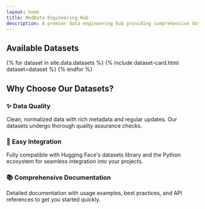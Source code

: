 ```yaml
---
layout: home
title: MedData Engineering Hub
description: A premier data engineering hub providing comprehensive datasets for machine learning and data science research
---
```


<section id="datasets" class="datasets">
  <div class="container">
    <h2>Available Datasets</h2>
    <div class="dataset-grid">
      {% for dataset in site.data.datasets %}
        {% include dataset-card.html dataset=dataset %}
      {% endfor %}
    </div>
  </div>
</section>

<section class="features">
  <div class="container">
    <h2>Why Choose Our Datasets?</h2>
    <div class="feature-grid">
      <div class="feature-card">
        <h3>✨ Data Quality</h3>
        <p>Clean, normalized data with rich metadata and regular updates. Our datasets undergo thorough quality assurance checks.</p>
      </div>
      <div class="feature-card">
        <h3>🤗 Easy Integration</h3>
        <p>Fully compatible with Hugging Face's datasets library and the Python ecosystem for seamless integration into your projects.</p>
      </div>
      <div class="feature-card">
        <h3>📚 Comprehensive Documentation</h3>
        <p>Detailed documentation with usage examples, best practices, and API references to get you started quickly.</p>
      </div>
    </div>
  </div>
</section> 